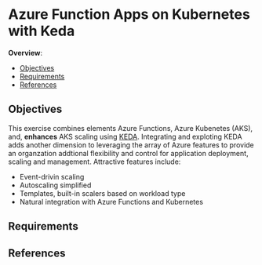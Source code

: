 # Azure Function Apps on Kubernetes with Keda 

<!-- TOC -->
**Overview**: 

- [Objectives](#objectives)
- [Requirements](#requirements)
- [References](#references)

<!-- TOC -->

## Objectives 

This exercise combines elements Azure Functions, Azure Kubenetes (AKS), and, **enhances** AKS scaling using [KEDA](https://keda.sh/). Integrating and exploting KEDA adds another dimension to leveraging the array of Azure features to provide an organzation addtional flexibility and control for application deployment, scaling and management. Attractive features include:

- Event-drivin scaling
- Autoscaling simplified 
- Templates, built-in scalers based on workload type 
- Natural integration with Azure Functions and Kubernetes 

## Requirements 

## References 

